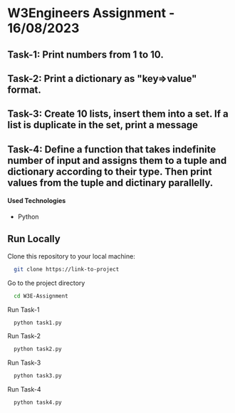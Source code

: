 
# W3Engineers Assignment - 16/08/2023



## Task-1: Print numbers from 1 to 10.

## Task-2: Print a dictionary as "key=>value" format.

## Task-3: Create 10 lists, insert them into a set. If a list is duplicate in the set, print a message

## Task-4: Define a function that takes indefinite number of input and assigns them to a tuple and dictionary according to their type. Then print values from the tuple and dictinary parallelly.


#### Used Technologies

- Python


## Run Locally

Clone this repository to your local machine:

```bash
  git clone https://link-to-project
```

Go to the project directory

```bash
  cd W3E-Assignment
```

Run Task-1

```bash
  python task1.py
```

Run Task-2

```bash
  python task2.py
```

Run Task-3

```bash
  python task3.py
```

Run Task-4

```bash
  python task4.py
```